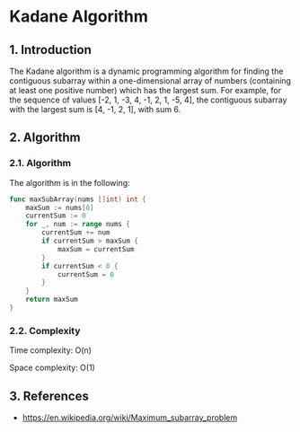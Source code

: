 # Kadane Algorithm

## 1. Introduction

The Kadane algorithm is a dynamic programming algorithm for finding the contiguous subarray within a one-dimensional array of numbers (containing at least one positive number) which has the largest sum. For example, for the sequence of values [-2, 1, -3, 4, -1, 2, 1, -5, 4], the contiguous subarray with the largest sum is [4, -1, 2, 1], with sum 6.

## 2. Algorithm

### 2.1. Algorithm

The algorithm is in the following:

```go
func maxSubArray(nums []int) int {
    maxSum := nums[0]
    currentSum := 0
    for _, num := range nums {
        currentSum += num
        if currentSum > maxSum {
            maxSum = currentSum
        }
        if currentSum < 0 {
            currentSum = 0
        }
    }
    return maxSum
}
```

### 2.2. Complexity

Time complexity: O(n)

Space complexity: O(1)

## 3. References

- <https://en.wikipedia.org/wiki/Maximum_subarray_problem>
